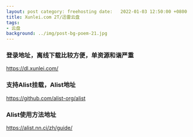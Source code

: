 ```yaml
---
layout: post category: freehosting date:   2022-01-03 12:50:00 +0800
title: Xunlei.com 2T/迅雷云盘
tags:
- 云盘
background: ../img/post-bg-poem-21.jpg
---
```




### 登录地址，离线下载比较方便，单资源和谐严重<br>
https://dl.xunlei.com/

### 支持Alist挂载，Alist地址<br>
https://github.com/alist-org/alist

### Alist使用方法地址<br>
https://alist.nn.ci/zh/guide/
